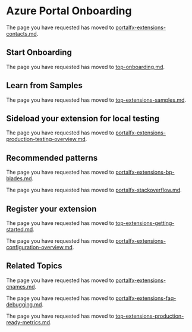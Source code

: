 # Azure Portal Onboarding

  The page you have requested has moved to [portalfx-extensions-contacts.md](portalfx-extensions-contacts.md).

## Start Onboarding

The page you have requested has moved to [top-onboarding.md](top-onboarding.md).

## Learn from Samples

 The page you have requested has moved to [top-extensions-samples.md](top-extensions-samples.md).

## Sideload your extension for local testing

The page you have requested has moved to [portalfx-extensions-production-testing-overview.md](portalfx-extensions-production-testing-overview.md).

## Recommended patterns

The page you have requested has moved to  [portalfx-extensions-bp-blades.md](portalfx-extensions-bp-blades.md).

The page you have requested has moved to [portalfx-stackoverflow.md](portalfx-stackoverflow.md).

## Register your extension

The page you have requested has moved to [top-extensions-getting-started.md](top-extensions-getting-started.md).

The page you have requested has moved to [portalfx-extensions-configuration-overview.md](portalfx-extensions-configuration-overview.md).

## Related Topics

The page you have requested has moved to [portalfx-extensions-cnames.md](portalfx-extensions-cnames.md).

The page you have requested has moved to [portalfx-extensions-faq-debugging.md](portalfx-extensions-faq-debugging.md).

The page you have requested has moved to [top-extensions-production-ready-metrics.md](top-extensions-production-ready-metrics.md).